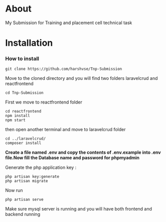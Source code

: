 # About
My Submission for Training and placement cell technical task

# Installation

### How to install
```
git clone https://github.com/harshvse/Tnp-Submission
```
Move to the cloned directory and you will find two folders
laravelcrud and reactfrontend

```
cd Tnp-Submission
```
First we move to reactfrontend folder
```
cd reactfrontend
npm install
npm start
```
then open another terminal and move to laravelcrud folder
```
cd ../laravelcrud/
composer install
```

**Create a file named .env and copy the contents of .env.example into .env file.Now fill the Database name and password for phpmyadmin**

Generate the php application key :
```
php artisan key:generate
php artisan migrate
```

Now run
```
php artisan serve
```

Make sure mysql server is running and you will have both frontend and backend running
